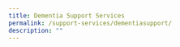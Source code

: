 ```yaml
---
title: Dementia Support Services
permalink: /support-services/dementiasupport/
description: ""
---
```

